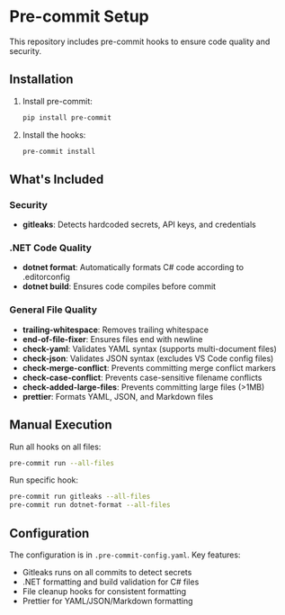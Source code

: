 # Pre-commit Setup

This repository includes pre-commit hooks to ensure code quality and security.

## Installation

1. Install pre-commit:

   ```bash
   pip install pre-commit
   ```

2. Install the hooks:
   ```bash
   pre-commit install
   ```

## What's Included

### Security

- **gitleaks**: Detects hardcoded secrets, API keys, and credentials

### .NET Code Quality

- **dotnet format**: Automatically formats C# code according to .editorconfig
- **dotnet build**: Ensures code compiles before commit

### General File Quality

- **trailing-whitespace**: Removes trailing whitespace
- **end-of-file-fixer**: Ensures files end with newline
- **check-yaml**: Validates YAML syntax (supports multi-document files)
- **check-json**: Validates JSON syntax (excludes VS Code config files)
- **check-merge-conflict**: Prevents committing merge conflict markers
- **check-case-conflict**: Prevents case-sensitive filename conflicts
- **check-added-large-files**: Prevents committing large files (>1MB)
- **prettier**: Formats YAML, JSON, and Markdown files

## Manual Execution

Run all hooks on all files:

```bash
pre-commit run --all-files
```

Run specific hook:

```bash
pre-commit run gitleaks --all-files
pre-commit run dotnet-format --all-files
```

## Configuration

The configuration is in `.pre-commit-config.yaml`. Key features:

- Gitleaks runs on all commits to detect secrets
- .NET formatting and build validation for C# files
- File cleanup hooks for consistent formatting
- Prettier for YAML/JSON/Markdown formatting

